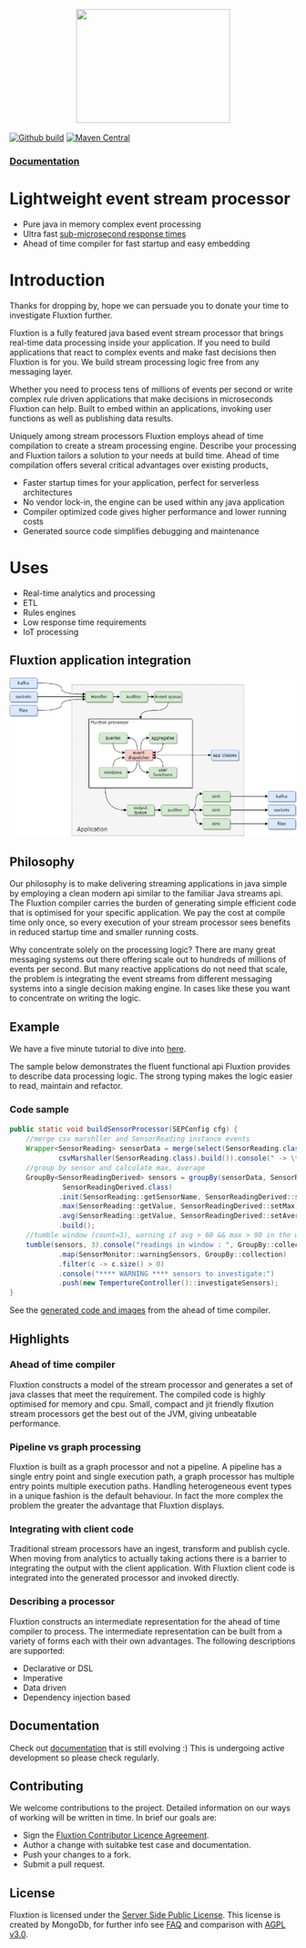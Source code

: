 <p align="center">
    <a href="https://v12technology.github.io/fluxtion/">
        <img width="270" height="200" src="images/Fluxtion_logo.png">
    </a>
</p>

[![Github build](https://github.com/v12technology/fluxtion/workflows/MavenCI/badge.svg)](https://github.com/v12technology/fluxtion/actions)
[![Maven Central](https://maven-badges.herokuapp.com/maven-central/com.fluxtion/fluxtion-api/badge.svg)](https://maven-badges.herokuapp.com/maven-central/com.fluxtion/fluxtion-api)

### [Documentation](https://v12technology.github.io/fluxtion/)
# Lightweight event stream processor
 - Pure java in memory complex event processing 
 - Ultra fast [sub-microsecond response times](http://fluxtion.com/solutions/high-performance-flight-analysis/)
 - Ahead of time compiler for fast startup and easy embedding

# Introduction
Thanks for dropping by, hope we can persuade you to donate your time to investigate Fluxtion further.

Fluxtion is a fully featured java based event stream processor that brings real-time data processing 
inside your application. If you need to build applications that react to complex events and make 
fast decisions then Fluxtion is for you. We build stream processing logic free from any messaging 
layer.

Whether you need to process tens of millions of events per 
second or write complex rule driven applications that make decisions in microseconds Fluxtion can help. 
Built to embed within an applications, invoking user functions as well as publishing data results.

Uniquely among stream processors Fluxtion employs ahead of time compilation to create a stream processing engine. 
Describe your processing and Fluxtion tailors a solution to your needs at build time. 
Ahead of time compilation offers several critical advantages over existing products, 
 - Faster startup times for your application, perfect for serverless architectures
 - No vendor lock-in, the engine can be used within any java application
 - Compiler optimized code gives higher performance and lower running costs
 - Generated source code simplifies debugging and maintenance

# Uses
 - Real-time analytics and processing
 - ETL
 - Rules engines
 - Low response time requirements
 - IoT processing

## Fluxtion application integration
![](docs/images/integration-overview.png)

## Philosophy
Our philosophy is to make delivering streaming applications in java simple by employing a 
clean modern api similar to the familiar Java streams api. The Fluxtion compiler carries the 
burden of generating simple efficient code that is optimised for your specific application. 
We pay the cost at compile time only once, so every execution of your stream processor sees 
benefits in reduced startup time and smaller running costs.

Why concentrate solely on the processing logic? There are many great messaging systems 
out there offering scale out to hundreds of millions of events per second. But many reactive 
applications do not need that scale, the problem is integrating the event streams from 
different messaging systems into a single decision making engine. In cases like these 
you want to concentrate on writing the logic. 

## Example
We have a five minute tutorial to dive into [here](https://github.com/v12technology/fluxtion-quickstart/tree/master).  

The sample below demonstrates the fluent functional api Fluxtion provides to 
describe data processing logic. The strong typing makes the logic easier to read, maintain and refactor.

### Code sample
```java
public static void buildSensorProcessor(SEPConfig cfg) {
    //merge csv marshller and SensorReading instance events
    Wrapper<SensorReading> sensorData = merge(select(SensorReading.class),
            csvMarshaller(SensorReading.class).build()).console(" -> \t");
    //group by sensor and calculate max, average
    GroupBy<SensorReadingDerived> sensors = groupBy(sensorData, SensorReading::getSensorName, 
             SensorReadingDerived.class)
            .init(SensorReading::getSensorName, SensorReadingDerived::setSensorName)
            .max(SensorReading::getValue, SensorReadingDerived::setMax)
            .avg(SensorReading::getValue, SensorReadingDerived::setAverage)
            .build();
    //tumble window (count=3), warning if avg > 60 && max > 90 in the window for a sensor
    tumble(sensors, 3).console("readings in window : ", GroupBy::collection)
            .map(SensorMonitor::warningSensors, GroupBy::collection)
            .filter(c -> c.size() > 0)
            .console("**** WARNING **** sensors to investigate:")
            .push(new TempertureController()::investigateSensors);
}
```
 
See the [generated code and images](https://github.com/v12technology/fluxtion-quickstart/tree/master/src/main/resources/com/fluxtion/quickstart/roomsensor/generated) 
from the ahead of time compiler.

## Highlights
### Ahead of time compiler
Fluxtion constructs a model of the stream processor and generates a set of java classes 
that meet the requirement. The compiled code is highly optimised for memory and cpu. Small, 
compact and jit friendly flxution stream processors get the best out of the JVM, giving 
unbeatable performance. 
### Pipeline vs graph processing
Fluxtion is built as a graph processor and not a pipeline. A pipeline has a single entry 
point and single execution path, a graph processor has multiple entry points multiple execution 
paths. Handling heterogeneous event types in a unique fashion is the default behaviour. 
In fact the more complex the problem the greater the advantage that Fluxtion displays. 
### Integrating with client code
Traditional stream processors have an ingest, transform and publish cycle. When moving 
from analytics to actually taking actions there is a barrier to integrating the output 
with the client application. With Fluxtion client code is integrated into the generated 
processor and invoked directly. 
### Describing a processor
Fluxtion constructs an intermediate representation for the ahead of time compiler to process. 
The intermediate representation can be built from a variety of forms each with their 
own advantages. The following descriptions are supported:
 - Declarative or DSL
 - Imperative
 - Data driven
 - Dependency injection based

## Documentation
Check out [documentation](https://v12technology.github.io/fluxtion/) that is still evolving :)
This is undergoing active development so please check regularly.
## Contributing
We welcome contributions to the project. Detailed information on our ways of working will 
be written in time. In brief our goals are:

* Sign the [Fluxtion Contributor Licence Agreement](https://github.com/v12technology/fluxtion/blob/master/contributorLicenseAgreement).
* Author a change with suitabke test case and documentation.
* Push your changes to a fork.
* Submit a pull request.
## License
Fluxtion is licensed under the [Server Side Public License](https://www.mongodb.com/licensing/server-side-public-license). 
This license is created by MongoDb, for further info see [FAQ](https://www.mongodb.com/licensing/server-side-public-license/faq) 
and comparison with [AGPL v3.0](https://www.mongodb.com/licensing/server-side-public-license/faq).


